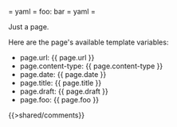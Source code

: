 = yaml =
foo: bar
= yaml =

Just a page.

Here are the page's available template variables:

* page.url: <span class="url">{{ page.url }}</span>
* page.content-type: <span class="content-type">{{ page.content-type }}</span>
* page.date: <span class="date">{{ page.date }}</span>
* page.title: <span class="title">{{ page.title }}</span>
* page.draft: <span class="draft">{{ page.draft }}</span>
* page.foo: <span class="foo">{{ page.foo }}</span>

{{>shared/comments}}

